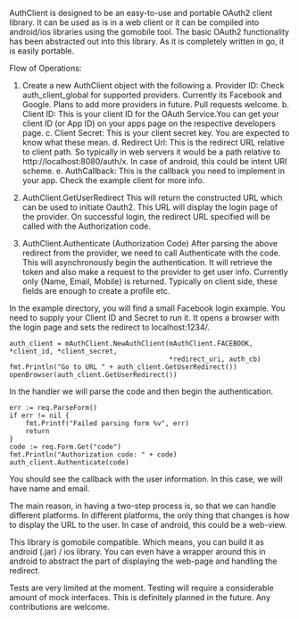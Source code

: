 AuthClient is designed to be an easy-to-use and portable OAuth2 client library. It can be used as is in a web client
or it can be compiled into android/ios libraries using the gomobile tool. The basic OAuth2 functionality has been
abstracted out into this library. As it is completely written in go, it is easily portable.

Flow of Operations:

1. Create a new AuthClient object with the following
    a. Provider ID: Check auth_client_global for supported providers. Currently its Facebook and Google. Plans to add
                    more providers in future. Pull requests welcome.
    b. Client ID: This is your client ID for the OAuth Service.You can get your client ID (or App ID) on your apps page
                  on the respective developers page.
    c. Client Secret: This is your client secret key. You are expected to know what these mean.
    d. Redirect Url: This is the redirect URL relative to client path. So typically in web servers it would be a
                     path relative to http://localhost:8080/auth/x. In case of android, this could be intent URI scheme.
    e. AuthCallback: This is the callback you need to implement in your app. Check the example client for more info.
    
2. AuthClient.GetUserRedirect
    This will return the constructed URL which can be used to initiate Oauth2. This URL will display the login
    page of the provider. On successful login, the redirect URL specified will be called with the Authorization
    code.
    
3. AuthClient.Authenticate (Authorization Code)
    After parsing the above redirect from the provider, we need to call Authenticate with the code. This will
    asynchronously begin the authentication. It will retrieve the token and also make a request to the provider to get
    user info. Currently only {Name, Email, Mobile} is returned. Typically on client side, these fields are enough
    to create a profile etc.
    
    
In the example directory, you will find a small Facebook login example. You need to supply your Client ID and Secret
to run it. It opens a browser with the login page and sets the redirect to localhost:1234/.

    auth_client = mAuthClient.NewAuthClient(mAuthClient.FACEBOOK, *client_id, *client_secret,
						                    *redirect_uri, auth_cb)
	fmt.Println("Go to URL " + auth_client.GetUserRedirect())
	openBrowser(auth_client.GetUserRedirect())
	
In the handler we will parse the code and then begin the authentication.

    err := req.ParseForm()
    if err != nil {
    	fmt.Printf("Failed parsing form %v", err)
    	return
    }
    code := req.Form.Get("code")
    fmt.Println("Authorization code: " + code)
    auth_client.Authenticate(code)
    
You should see the callback with the user information. In this case, we will have name and email.

The main reason, in having a two-step process is, so that we can handle different platforms. In different platforms,
the only thing that changes is how to display the URL to the user. In case of android, this could be a web-view.

This library is gomobile compatible. Which means, you can build it as android (.jar) / ios library. You can even
have a wrapper around this in android to abstract the part of displaying the web-page and handling the redirect.

Tests are very limited at the moment. Testing will require a considerable amount of mock interfaces. This is definitely
planned in the future. Any contributions are welcome.